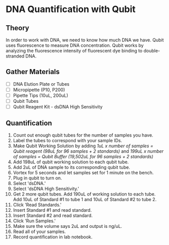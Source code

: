 # DNA Quantification with Qubit

## Theory
In order to work with DNA, we need to know how much DNA we have. Qubit uses fluorescence to measure DNA concentration. Qubit works by analyzing the fluorescence intensity of fluorescent dye binding to double-stranded DNA. 

## Gather Materials

- [ ] DNA Elution Plate or Tubes
- [ ] Micropipette (P10, P200)
- [ ] Pipette Tips (10uL, 200uL)
- [ ] Qubit Tubes
- [ ] Qubit Reagent Kit - dsDNA High Sensitivity

## Quantification

1. Count out enough qubit tubes for the number of samples you have.
2. Label the tubes to correspond with your sample IDs.
3. Make Qubit Working Solution by adding *1uL x number of samples = Qubit reagent (98uL for 96 samples + 2 standards)* and *199uL x number of samples = Qubit Buffer (19,502uL for 96 samples + 2 standards)*
4. Add 198uL of qubit working solution to each qubit tube.
5. Add 2uL of DNA sample to its corresponding qubit tube.
6. Vortex for 5 seconds and let samples set for 1 minute on the bench.
7. Plug in qubit to turn on. 
8. Select 'dsDNA.'
9. Select 'dsDNA High Sensitivity.'
10. Get 2 more qubit tubes. Add 190uL of working solution to each tube. Add 10uL of Standard #1 to tube 1 and 10uL of Standard #2 to tube 2. 
11. Click 'Read Standards.'
12. Insert Standard #1 and read standard.
13. Insert Standard #2 and read standard. 
14. Click 'Run Samples.'
15. Make sure the volume says 2uL and output is ng/uL.
16. Read all of your samples. 
17. Record quantification in lab notebook. 
